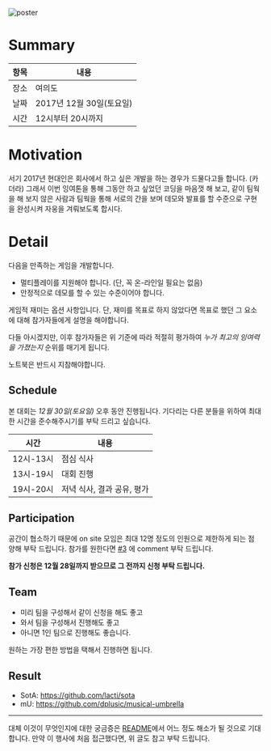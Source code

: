 ![poster](https://github.com/lacti/yyt/blob/master/5/yyt_5.png)

# Summary

| 항목 | 내용 |
| --- | --- |
| 장소 | 여의도 |
| 날짜 | 2017년 12월 30일(토요일) |
| 시간 | 12시부터 20시까지 |

# Motivation

서기 2017년 현대인은 회사에서 하고 싶은 개발을 하는 경우가 드물다고들 합니다. (카더라)
그래서 이번 잉여톤을 통해 그동안 하고 싶었던 코딩을 마음껏 해 보고,
같이 팀웍을 해 보지 않은 사람과 팀웍을 통해 서로의 간을 보며
데모와 발표를 할 수준으로 구현을 완성시켜 자웅을 겨뤄보도록 합시다.

# Detail

다음을 만족하는 게임을 개발합니다.

- 멀티플레이를 지원해야 합니다. (단, 꼭 온-라인일 필요는 없음)
- 안정적으로 데모를 할 수 있는 수준이어야 합니다.

게임적 재미는 옵션 사항입니다. 단, 재미를 목표로 하지 않았다면 목표로 했던 그 요소에 대해 참가자들에게 설명을 해야합니다.

다들 아시겠지만, 이후 참가자들은 위 기준에 따라 적절히 평가하여 *누가 최고의 잉여력을 가졌는지* 순위를 매기게 됩니다.

노트북은 반드시 지참해야합니다.

## Schedule

본 대회는 *12월 30일(토요일)* 오후 동안 진행됩니다. 기다리는 다른 분들을 위하여 최대한 시간을 준수해주시기를 부탁 드리고 싶습니다.

| 시간 | 내용 |
| --- | --- |
| 12시-13시 | 점심 식사 |
| 13시-19시 | 대회 진행 |
| 19시-20시 | 저녁 식사, 결과 공유, 평가 |

## Participation

공간이 협소하기 때문에 on site 모임은 최대 12명 정도의 인원으로 제한하게 되는 점 양해 부탁 드립니다.
참가를 원한다면 [#3](https://github.com/lacti/yyt/issues/3) 에 comment 부탁 드립니다.

**참가 신청은 12월 28일까지 받으므로 그 전까지 신청 부탁 드립니다.**

## Team

- 미리 팀을 구성해서 같이 신청을 해도 좋고
- 와서 팀을 구성해서 진행해도 좋고
- 아니면 1인 팀으로 진행해도 좋습니다.

원하는 가장 편한 방법을 택해서 진행하면 됩니다.

## Result

- SotA: https://github.com/lacti/sota
- mU: https://github.com/dplusic/musical-umbrella
---

대체 이것이 무엇인지에 대한 궁금증은 [README](https://github.com/lacti/yyt/blob/master/README.md)에서 어느 정도 해소가 될 것으로 기대합니다.
만약 이 행사에 처음 접근했다면, 위 글도 참고 부탁 드립니다.
